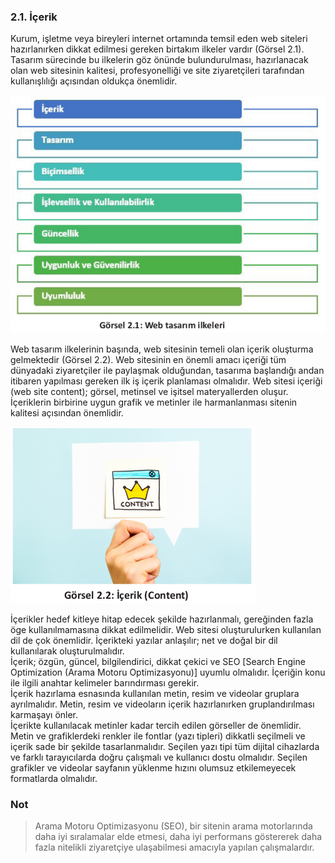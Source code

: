 ### 2.1. İçerik
Kurum, işletme veya bireyleri internet ortamında temsil eden web siteleri hazırlanırken dikkat
edilmesi gereken birtakım ilkeler vardır (Görsel 2.1). Tasarım sürecinde bu ilkelerin göz önünde
bulundurulması, hazırlanacak olan web sitesinin kalitesi, profesyonelliği ve site ziyaretçileri tarafından kullanışlılığı açısından oldukça önemlidir.

![](./images/web-tasarim-ilkeleri.png)

Web tasarım ilkelerinin başında, web sitesinin temeli olan içerik oluşturma gelmektedir
(Görsel 2.2). Web sitesinin en önemli amacı içeriği tüm dünyadaki ziyaretçiler ile paylaşmak olduğundan, tasarıma başlandığı andan itibaren
yapılması gereken ilk iş içerik planlaması olmalıdır. Web sitesi içeriği (web site content); görsel, metinsel ve işitsel materyallerden oluşur.
İçeriklerin birbirine uygun grafik ve metinler ile
harmanlanması sitenin kalitesi açısından önemlidir.

![](./images/icerik.png)

İçerikler hedef kitleye hitap edecek şekilde hazırlanmalı, gereğinden fazla öge kullanılmamasına dikkat edilmelidir. Web sitesi oluşturulurken kullanılan dil de çok önemlidir. İçerikteki yazılar
anlaşılır; net ve doğal bir dil kullanılarak oluşturulmalıdır.\
İçerik; özgün, güncel, bilgilendirici, dikkat çekici ve SEO [Search Engine Optimization (Arama
Motoru Optimizasyonu)] uyumlu olmalıdır. İçeriğin konu ile ilgili anahtar kelimeler barındırması gerekir.\
İçerik hazırlama esnasında kullanılan metin, resim ve videolar gruplara ayrılmalıdır. Metin, resim ve videoların içerik hazırlanırken gruplandırılması karmaşayı önler.\
İçerikte kullanılacak metinler kadar tercih edilen görseller de önemlidir. Metin ve grafiklerdeki
renkler ile fontlar (yazı tipleri) dikkatli seçilmeli ve içerik sade bir şekilde tasarlanmalıdır. Seçilen
yazı tipi tüm dijital cihazlarda ve farklı tarayıcılarda doğru çalışmalı ve kullanıcı dostu olmalıdır.
Seçilen grafikler ve videolar sayfanın yüklenme hızını olumsuz etkilemeyecek formatlarda olmalıdır.

### Not
>Arama Motoru Optimizasyonu (SEO), bir sitenin arama motorlarında daha iyi sıralamalar elde etmesi, daha iyi performans göstererek daha fazla nitelikli ziyaretçiye
ulaşabilmesi amacıyla yapılan çalışmalardır.